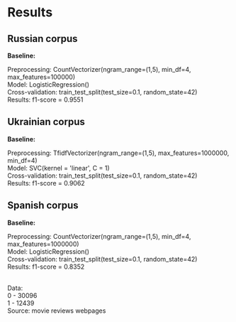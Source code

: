 # Results

## Russian corpus

**Baseline:**

Preprocessing: CountVectorizer(ngram_range=(1,5), min_df=4, max_features=100000)<br>
Model: LogisticRegression()<br>
Cross-validation: train_test_split(test_size=0.1, random_state=42)<br>
Results: f1-score = 0.9551<br>

## Ukrainian corpus

**Baseline:**

Preprocessing: TfidfVectorizer(ngram_range=(1,5), max_features=1000000, min_df=4)<br>
Model: SVC(kernel = 'linear', C = 1)<br>
Cross-validation: train_test_split(test_size=0.1, random_state=42)<br>
Results: f1-score = 0.9062<br>

## Spanish corpus

**Baseline:**

Preprocessing: CountVectorizer(ngram_range=(1,5), min_df=4, max_features=1000000)<br>
Model: LogisticRegression()<br>
Cross-validation: train_test_split(test_size=0.1, random_state=42)<br>
Results: f1-score = 0.8352<br><br>

Data:<br>
0 - 30096<br>
1 - 12439<br>
Source: movie reviews webpages<br>
